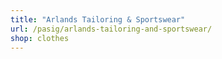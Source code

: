 ```yaml
---
title: "Arlands Tailoring & Sportswear"
url: /pasig/arlands-tailoring-and-sportswear/
shop: clothes
---
```

